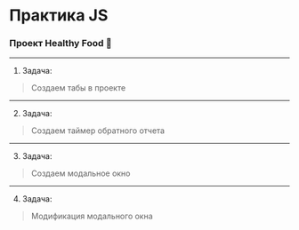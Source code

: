 # Практика JS  
### Проект Healthy Food 🥦

___
1. Задача:
> Создаем табы в проекте

___
2. Задача:
> Создаем таймер обратного отчета

___
3. Задача:
> Создаем модальное окно

___
4. Задача:
>  Модификация модального окна